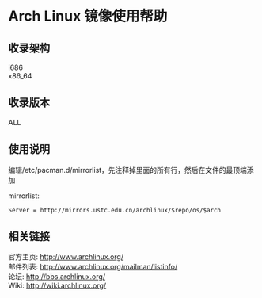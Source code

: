---
---

# Arch Linux 镜像使用帮助

## 收录架构

i686  
x86_64

## 收录版本

ALL

## 使用说明

编辑/etc/pacman.d/mirrorlist，先注释掉里面的所有行，然后在文件的最顶端添加

mirrorlist:

    Server = http://mirrors.ustc.edu.cn/archlinux/$repo/os/$arch

## 相关链接

官方主页: <http://www.archlinux.org/>  
邮件列表: <http://www.archlinux.org/mailman/listinfo/>  
论坛: <http://bbs.archlinux.org/>  
Wiki: <http://wiki.archlinux.org/>
